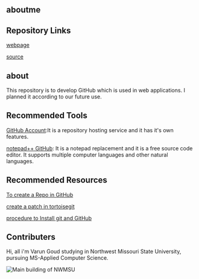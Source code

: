 ## aboutme

## Repository Links

[webpage](https://github.com/varungoud2930/aboutme/edit/master/README.md)

[source](https://github.com/varungoud2930/aboutme/blob/master/README.md)

## about

This repository is to develop GitHub which is used in web applications. 
I planned it according to our future use.

## Recommended Tools

[GitHub Account](https://github.com/):It is a repository hosting service and it has it's own features.

[notepad++ GitHub](https://github.com/notepad-plus-plus/notepad-plus-plus): It is a notepad replacement and it is a free source code editor. It supports multiple computer languages and other natural languages.

## Recommended Resources 

[To create a Repo in GitHub](https://help.github.com/articles/create-a-repo/)

[create a patch in tortoisegit](https://tortoisegit.org/docs/tortoisegit/tgit-dug-patch.html)

[procedure to Install git and GitHub](https://www.youtube.com/watch?v=J_Clau1bYco)

## Contributers

Hi, all i'm Varun Goud studying in Northwest Missouri State University, pursuing MS-Applied Computer Science.

![Main building of NWMSU](https://www.amnh.org/var/ezflow_site/storage/images/media/amnh/images/learn-teach/sos-images/partners/top-image/northwestmissouri-top_2x/2272565-1-eng-US/northwestmissouri-top_2x.jpg)



